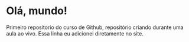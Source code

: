 # Olá, mundo!
 Primeiro repositorio do curso de Github, repositório criando durante uma aula ao vivo.
 Essa linha eu adicionei diretamente no site.
